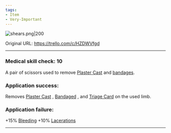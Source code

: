 ```yaml
---
tags:
- Item
- Very-Important
---
```


![shears.png\|200](/Items/Trauma%20Shears%20-%20Attachments/6718845db30472d958dd7cfa.png)

Original URL: https://trello.com/c/HZDWVfgd

---

### Medical skill check: 10

A pair of scissors used to remove [Plaster Cast](../Extremities/Plaster%20Cast.md) and [bandages]([Bandaged](../Any%20bodypart/Bandaged.md) "‌").

### Application success:

Removes [Plaster Cast](../Extremities/Plaster%20Cast.md) , [Bandaged](../Any%20bodypart/Bandaged.md) , and [Triage Card](../Surgery%20Plus%20Expansion/Triage%20Card.md) on the used limb.

### Application failure:

\+15% [Bleeding](../Any%20bodypart/Bleeding.md)
\+10% [Lacerations]([Wounds](../Any%20bodypart/archived/Wounds.md) "‌")

---

